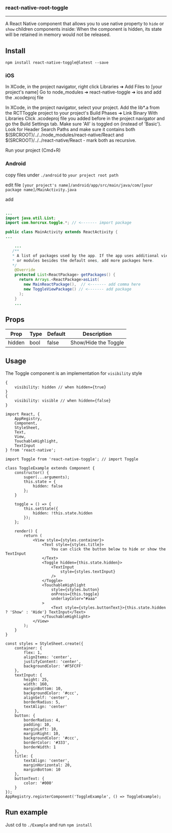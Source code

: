### react-native-root-toggle
---

A React Native component that allows you to use native property to `hide` or `show` children components inside:
When the component is hidden, its state will be retained in memory would not be released.

## Install

`npm install react-native-toggle@latest --save`

### iOS
In XCode, in the project navigator, right click Libraries ➜ Add Files to [your project's name] Go to node_modules ➜ react-native-toggle ➜ ios and add the .xcodeproj file

In XCode, in the project navigator, select your project. Add the lib*.a from the RCTToggle project to your project's Build Phases ➜ Link Binary With Libraries Click .xcodeproj file you added before in the project navigator and go the Build Settings tab. Make sure 'All' is toggled on (instead of 'Basic'). Look for Header Search Paths and make sure it contains both $(SRCROOT)/../../node_modules/react-native/React and $(SRCROOT)/../../react-native/React - mark both as recursive.

Run your project (Cmd+R)

### Android

copy files under `./android` to `your project root path`

edit file `[your project's name]/android/app/src/main/java/com/[your package name]/MainActivity.java`

add

```java

...
import java.util.List;
import com.horcrux.toggle.*; // <------- import package

public class MainActivity extends ReactActivity {
...

```

```java
    ...
   /**
   * A list of packages used by the app. If the app uses additional views
   * or modules besides the default ones, add more packages here.
   */
    @Override
    protected List<ReactPackage> getPackages() {
      return Arrays.<ReactPackage>asList(
        new MainReactPackage(),  // <------- add comma here
        new ToggleViewPackage() // <------- add package
      );
    }
    ...
```

## Props

Prop           | Type     | Default  | Description
-------------- | -------- | -------- | --------------------
hidden         | bool     | false    | Show/Hide the Toggle

## Usage

The Toggle component is an implementation for `visibility` style
```
{
    visibility: hidden // when hidden={true}
}
{
    visibility: visible // when hidden={false}
}
```

```
import React, {
    AppRegistry,
    Component,
    StyleSheet,
    Text,
    View,
    TouchableHighlight,
    TextInput
} from 'react-native';

import Toggle from 'react-native-toggle'; // import Toggle

class ToggleExample extends Component {
    constructor() {
        super(...arguments);
        this.state = {
            hidden: false
        };
    }

    toggle = () => {
        this.setState({
            hidden: !this.state.hidden
        });
    };

    render() {
        return (
            <View style={styles.container}>
                <Text style={styles.title}>
                    You can click the button below to hide or show the TextInput
                </Text>
                <Toggle hidden={this.state.hidden}>
                    <TextInput
                        style={styles.textInput}
                    />
                </Toggle>
                <TouchableHighlight
                    style={styles.button}
                    onPress={this.toggle}
                    underlayColor="#aaa"
                >
                    <Text style={styles.buttonText}>{this.state.hidden ? 'Show' : 'Hide'} TextInput</Text>
                </TouchableHighlight>
            </View>
        );
    }
}

const styles = StyleSheet.create({
    container: {
        flex: 1,
        alignItems: 'center',
        justifyContent: 'center',
        backgroundColor: '#F5FCFF'
    },
    textInput: {
        height: 25,
        width: 160,
        marginBottom: 10,
        backgroundColor: '#ccc',
        alignSelf: 'center',
        borderRadius: 5,
        textAlign: 'center'
    },
    button: {
        borderRadius: 4,
        padding: 10,
        marginLeft: 10,
        marginRight: 10,
        backgroundColor: '#ccc',
        borderColor: '#333',
        borderWidth: 1
    },
    title: {
        textAlign: 'center',
        marginHorizontal: 20,
        marginBottom: 10
    },
    buttonText: {
        color: '#000'
    }
});
AppRegistry.registerComponent('ToggleExample', () => ToggleExample);
```


## Run example

Just cd to `./Example` and run `npm install`
